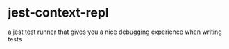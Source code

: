 # jest-context-repl
a jest test runner that gives you a nice debugging experience when writing tests
